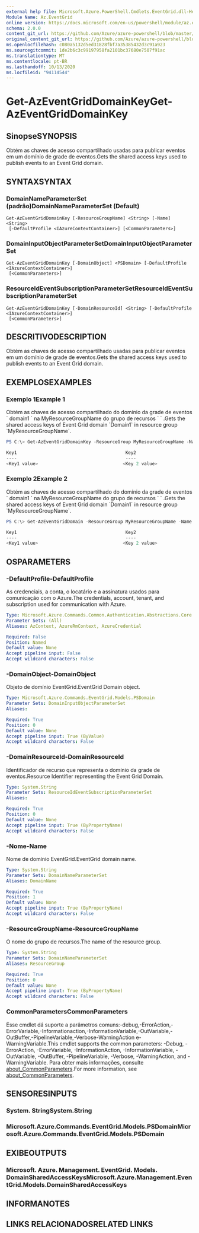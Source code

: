 ```yaml
---
external help file: Microsoft.Azure.PowerShell.Cmdlets.EventGrid.dll-Help.xml
Module Name: Az.EventGrid
online version: https://docs.microsoft.com/en-us/powershell/module/az.eventgrid/get-azeventgriddomainkey
schema: 2.0.0
content_git_url: https://github.com/Azure/azure-powershell/blob/master/src/EventGrid/EventGrid/help/Get-AzEventGridDomainKey.md
original_content_git_url: https://github.com/Azure/azure-powershell/blob/master/src/EventGrid/EventGrid/help/Get-AzEventGridDomainKey.md
ms.openlocfilehash: c080a5132d5ed31828fbf7a35385432d3c91a923
ms.sourcegitcommit: 1de2b6c3c99197958fa2101bc37680e7507f91ac
ms.translationtype: MT
ms.contentlocale: pt-BR
ms.lasthandoff: 10/13/2020
ms.locfileid: "94114544"
---
```

# <span data-ttu-id="80535-101">Get-AzEventGridDomainKey</span><span class="sxs-lookup"><span data-stu-id="80535-101">Get-AzEventGridDomainKey</span></span>

## <span data-ttu-id="80535-102">Sinopse</span><span class="sxs-lookup"><span data-stu-id="80535-102">SYNOPSIS</span></span>
<span data-ttu-id="80535-103">Obtém as chaves de acesso compartilhado usadas para publicar eventos em um domínio de grade de eventos.</span><span class="sxs-lookup"><span data-stu-id="80535-103">Gets the shared access keys used to publish events to an Event Grid domain.</span></span>

## <span data-ttu-id="80535-104">SYNTAX</span><span class="sxs-lookup"><span data-stu-id="80535-104">SYNTAX</span></span>

### <span data-ttu-id="80535-105">DomainNameParameterSet (padrão)</span><span class="sxs-lookup"><span data-stu-id="80535-105">DomainNameParameterSet (Default)</span></span>
```
Get-AzEventGridDomainKey [-ResourceGroupName] <String> [-Name] <String>
 [-DefaultProfile <IAzureContextContainer>] [<CommonParameters>]
```

### <span data-ttu-id="80535-106">DomainInputObjectParameterSet</span><span class="sxs-lookup"><span data-stu-id="80535-106">DomainInputObjectParameterSet</span></span>
```
Get-AzEventGridDomainKey [-DomainObject] <PSDomain> [-DefaultProfile <IAzureContextContainer>]
 [<CommonParameters>]
```

### <span data-ttu-id="80535-107">ResourceIdEventSubscriptionParameterSet</span><span class="sxs-lookup"><span data-stu-id="80535-107">ResourceIdEventSubscriptionParameterSet</span></span>
```
Get-AzEventGridDomainKey [-DomainResourceId] <String> [-DefaultProfile <IAzureContextContainer>]
 [<CommonParameters>]
```

## <span data-ttu-id="80535-108">DESCRITIVO</span><span class="sxs-lookup"><span data-stu-id="80535-108">DESCRIPTION</span></span>
<span data-ttu-id="80535-109">Obtém as chaves de acesso compartilhado usadas para publicar eventos em um domínio de grade de eventos.</span><span class="sxs-lookup"><span data-stu-id="80535-109">Gets the shared access keys used to publish events to an Event Grid domain.</span></span>

## <span data-ttu-id="80535-110">EXEMPLOS</span><span class="sxs-lookup"><span data-stu-id="80535-110">EXAMPLES</span></span>

### <span data-ttu-id="80535-111">Exemplo 1</span><span class="sxs-lookup"><span data-stu-id="80535-111">Example 1</span></span>

<span data-ttu-id="80535-112">Obtém as chaves de acesso compartilhado do domínio da grade de eventos \` domain1 \` na MyResourceGroupName do grupo de recursos \` \` .</span><span class="sxs-lookup"><span data-stu-id="80535-112">Gets the shared access keys of Event Grid domain \`Domain1\` in resource group \`MyResourceGroupName\`.</span></span>

```powershell
PS C:\> Get-AzEventGridDomainKey -ResourceGroup MyResourceGroupName -Name Domain1

Key1                                         Key2
----                                         ----
<Key1 value>                                <Key 2 value>
```

### <span data-ttu-id="80535-113">Exemplo 2</span><span class="sxs-lookup"><span data-stu-id="80535-113">Example 2</span></span>

<span data-ttu-id="80535-114">Obtém as chaves de acesso compartilhado do domínio da grade de eventos \` domain1 \` na MyResourceGroupName do grupo de recursos \` \` .</span><span class="sxs-lookup"><span data-stu-id="80535-114">Gets the shared access keys of Event Grid domain \`Domain1\` in resource group \`MyResourceGroupName\`.</span></span>

```powershell
PS C:\> Get-AzEventGridDomain -ResourceGroup MyResourceGroupName -Name Domain1 | Get-AzEventGridDomainKey

Key1                                         Key2
----                                         ----
<Key1 value>                                <Key 2 value>
```

## <span data-ttu-id="80535-115">OS</span><span class="sxs-lookup"><span data-stu-id="80535-115">PARAMETERS</span></span>

### <span data-ttu-id="80535-116">-DefaultProfile</span><span class="sxs-lookup"><span data-stu-id="80535-116">-DefaultProfile</span></span>
<span data-ttu-id="80535-117">As credenciais, a conta, o locatário e a assinatura usados para comunicação com o Azure.</span><span class="sxs-lookup"><span data-stu-id="80535-117">The credentials, account, tenant, and subscription used for communication with Azure.</span></span>

```yaml
Type: Microsoft.Azure.Commands.Common.Authentication.Abstractions.Core.IAzureContextContainer
Parameter Sets: (All)
Aliases: AzContext, AzureRmContext, AzureCredential

Required: False
Position: Named
Default value: None
Accept pipeline input: False
Accept wildcard characters: False
```

### <span data-ttu-id="80535-118">-DomainObject</span><span class="sxs-lookup"><span data-stu-id="80535-118">-DomainObject</span></span>
<span data-ttu-id="80535-119">Objeto de domínio EventGrid.</span><span class="sxs-lookup"><span data-stu-id="80535-119">EventGrid Domain object.</span></span>

```yaml
Type: Microsoft.Azure.Commands.EventGrid.Models.PSDomain
Parameter Sets: DomainInputObjectParameterSet
Aliases:

Required: True
Position: 0
Default value: None
Accept pipeline input: True (ByValue)
Accept wildcard characters: False
```

### <span data-ttu-id="80535-120">-DomainResourceId</span><span class="sxs-lookup"><span data-stu-id="80535-120">-DomainResourceId</span></span>
<span data-ttu-id="80535-121">Identificador de recurso que representa o domínio da grade de eventos.</span><span class="sxs-lookup"><span data-stu-id="80535-121">Resource Identifier representing the Event Grid Domain.</span></span>

```yaml
Type: System.String
Parameter Sets: ResourceIdEventSubscriptionParameterSet
Aliases:

Required: True
Position: 0
Default value: None
Accept pipeline input: True (ByPropertyName)
Accept wildcard characters: False
```

### <span data-ttu-id="80535-122">-Nome</span><span class="sxs-lookup"><span data-stu-id="80535-122">-Name</span></span>
<span data-ttu-id="80535-123">Nome de domínio EventGrid.</span><span class="sxs-lookup"><span data-stu-id="80535-123">EventGrid domain name.</span></span>

```yaml
Type: System.String
Parameter Sets: DomainNameParameterSet
Aliases: DomainName

Required: True
Position: 1
Default value: None
Accept pipeline input: True (ByPropertyName)
Accept wildcard characters: False
```

### <span data-ttu-id="80535-124">-ResourceGroupName</span><span class="sxs-lookup"><span data-stu-id="80535-124">-ResourceGroupName</span></span>
<span data-ttu-id="80535-125">O nome do grupo de recursos.</span><span class="sxs-lookup"><span data-stu-id="80535-125">The name of the resource group.</span></span>

```yaml
Type: System.String
Parameter Sets: DomainNameParameterSet
Aliases: ResourceGroup

Required: True
Position: 0
Default value: None
Accept pipeline input: True (ByPropertyName)
Accept wildcard characters: False
```

### <span data-ttu-id="80535-126">CommonParameters</span><span class="sxs-lookup"><span data-stu-id="80535-126">CommonParameters</span></span>
<span data-ttu-id="80535-127">Esse cmdlet dá suporte a parâmetros comuns:-debug,-ErrorAction,-ErrorVariable,-Informationaction,-InformationVariable,-OutVariable,-OutBuffer,-PipelineVariable,-Verbose-WarningAction e-WarningVariable.</span><span class="sxs-lookup"><span data-stu-id="80535-127">This cmdlet supports the common parameters: -Debug, -ErrorAction, -ErrorVariable, -InformationAction, -InformationVariable, -OutVariable, -OutBuffer, -PipelineVariable, -Verbose, -WarningAction, and -WarningVariable.</span></span> <span data-ttu-id="80535-128">Para obter mais informações, consulte [about_CommonParameters](http://go.microsoft.com/fwlink/?LinkID=113216).</span><span class="sxs-lookup"><span data-stu-id="80535-128">For more information, see [about_CommonParameters](http://go.microsoft.com/fwlink/?LinkID=113216).</span></span>

## <span data-ttu-id="80535-129">SENSORES</span><span class="sxs-lookup"><span data-stu-id="80535-129">INPUTS</span></span>

### <span data-ttu-id="80535-130">System. String</span><span class="sxs-lookup"><span data-stu-id="80535-130">System.String</span></span>

### <span data-ttu-id="80535-131">Microsoft.Azure.Commands.EventGrid.Models.PSDomain</span><span class="sxs-lookup"><span data-stu-id="80535-131">Microsoft.Azure.Commands.EventGrid.Models.PSDomain</span></span>

## <span data-ttu-id="80535-132">EXIBE</span><span class="sxs-lookup"><span data-stu-id="80535-132">OUTPUTS</span></span>

### <span data-ttu-id="80535-133">Microsoft. Azure. Management. EventGrid. Models. DomainSharedAccessKeys</span><span class="sxs-lookup"><span data-stu-id="80535-133">Microsoft.Azure.Management.EventGrid.Models.DomainSharedAccessKeys</span></span>

## <span data-ttu-id="80535-134">INFORMA</span><span class="sxs-lookup"><span data-stu-id="80535-134">NOTES</span></span>

## <span data-ttu-id="80535-135">LINKS RELACIONADOS</span><span class="sxs-lookup"><span data-stu-id="80535-135">RELATED LINKS</span></span>
